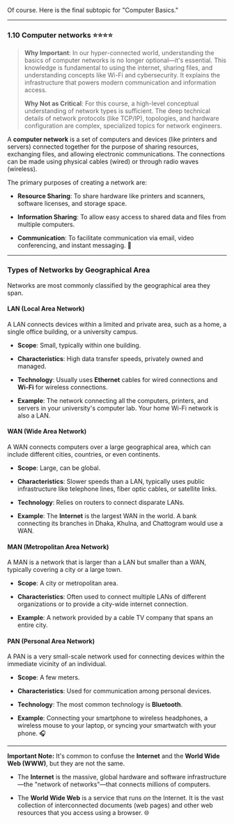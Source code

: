 Of course. Here is the final subtopic for "Computer Basics."

---

### 1.10 Computer networks ⭐⭐⭐⭐

> **Why Important**: In our hyper-connected world, understanding the basics of computer networks is no longer optional—it's essential. This knowledge is fundamental to using the internet, sharing files, and understanding concepts like Wi-Fi and cybersecurity. It explains the infrastructure that powers modern communication and information access.
> 
> **Why Not as Critical**: For this course, a high-level conceptual understanding of network types is sufficient. The deep technical details of network protocols (like TCP/IP), topologies, and hardware configuration are complex, specialized topics for network engineers.

A **computer network** is a set of computers and devices (like printers and servers) connected together for the purpose of sharing resources, exchanging files, and allowing electronic communications. The connections can be made using physical cables (wired) or through radio waves (wireless).

The primary purposes of creating a network are:

- **Resource Sharing**: To share hardware like printers and scanners, software licenses, and storage space.
    
- **Information Sharing**: To allow easy access to shared data and files from multiple computers.
    
- **Communication**: To facilitate communication via email, video conferencing, and instant messaging. 💬
    

---

### Types of Networks by Geographical Area

Networks are most commonly classified by the geographical area they span.

#### LAN (Local Area Network)

A LAN connects devices within a limited and private area, such as a home, a single office building, or a university campus.

- **Scope**: Small, typically within one building.
    
- **Characteristics**: High data transfer speeds, privately owned and managed.
    
- **Technology**: Usually uses **Ethernet** cables for wired connections and **Wi-Fi** for wireless connections.
    
- **Example**: The network connecting all the computers, printers, and servers in your university's computer lab. Your home Wi-Fi network is also a LAN.
    

#### WAN (Wide Area Network)

A WAN connects computers over a large geographical area, which can include different cities, countries, or even continents.

- **Scope**: Large, can be global.
    
- **Characteristics**: Slower speeds than a LAN, typically uses public infrastructure like telephone lines, fiber optic cables, or satellite links.
    
- **Technology**: Relies on routers to connect disparate LANs.
    
- **Example**: The **Internet** is the largest WAN in the world. A bank connecting its branches in Dhaka, Khulna, and Chattogram would use a WAN.
    

#### MAN (Metropolitan Area Network)

A MAN is a network that is larger than a LAN but smaller than a WAN, typically covering a city or a large town.

- **Scope**: A city or metropolitan area.
    
- **Characteristics**: Often used to connect multiple LANs of different organizations or to provide a city-wide internet connection.
    
- **Example**: A network provided by a cable TV company that spans an entire city.
    

#### PAN (Personal Area Network)

A PAN is a very small-scale network used for connecting devices within the immediate vicinity of an individual.

- **Scope**: A few meters.
    
- **Characteristics**: Used for communication among personal devices.
    
- **Technology**: The most common technology is **Bluetooth**.
    
- **Example**: Connecting your smartphone to wireless headphones, a wireless mouse to your laptop, or syncing your smartwatch with your phone. 🎧
    

---

**Important Note:** It's common to confuse the **Internet** and the **World Wide Web (WWW)**, but they are not the same.

- The **Internet** is the massive, global hardware and software infrastructure—the "network of networks"—that connects millions of computers.
    
- The **World Wide Web** is a service that runs _on_ the Internet. It is the vast collection of interconnected documents (web pages) and other web resources that you access using a browser. 🌐